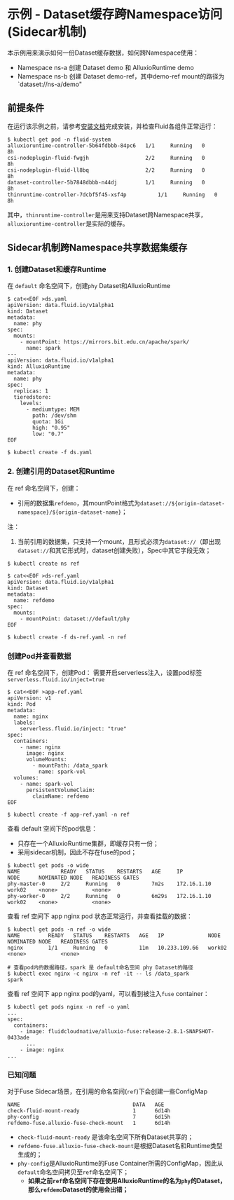 # 示例 - Dataset缓存跨Namespace访问(Sidecar机制)
本示例用来演示如何一份Dataset缓存数据，如何跨Namespace使用：
- Namespace ns-a 创建 Dataset demo 和 AlluxioRuntime demo
- Namespace ns-b 创建 Dataset demo-ref，其中demo-ref  mount的路径为`dataset://ns-a/demo"
 
## 前提条件
在运行该示例之前，请参考[安装文档](../userguide/install.md)完成安装，并检查Fluid各组件正常运行：
```shell
$ kubectl get pod -n fluid-system
alluxioruntime-controller-5b64fdbbb-84pc6   1/1     Running   0          8h
csi-nodeplugin-fluid-fwgjh                  2/2     Running   0          8h
csi-nodeplugin-fluid-ll8bq                  2/2     Running   0          8h
dataset-controller-5b7848dbbb-n44dj         1/1     Running   0          8h
thinruntime-controller-7dcbf5f45-xsf4p          1/1     Running   0          8h
```

其中，`thinruntime-controller`是用来支持Dataset跨Namespace共享，`alluxioruntime-controller`是实际的缓存。

## Sidecar机制跨Namespace共享数据集缓存
###  1. 创建Dataset和缓存Runtime

在 `default` 命名空间下，创建`phy` Dataset和AlluxioRuntime
```shell
$ cat<<EOF >ds.yaml
apiVersion: data.fluid.io/v1alpha1
kind: Dataset
metadata:
  name: phy
spec:
  mounts:
    - mountPoint: https://mirrors.bit.edu.cn/apache/spark/
      name: spark
---
apiVersion: data.fluid.io/v1alpha1
kind: AlluxioRuntime
metadata:
  name: phy
spec:
  replicas: 1
  tieredstore:
    levels:
      - mediumtype: MEM
        path: /dev/shm
        quota: 1Gi
        high: "0.95"
        low: "0.7"
EOF

$ kubectl create -f ds.yaml
```

### 2. 创建引用的Dataset和Runtime
在 ref 命名空间下，创建：
- 引用的数据集`refdemo`，其mountPoint格式为`dataset://${origin-dataset-namespace}/${origin-dataset-name}`；

注：
1. 当前引用的数据集，只支持一个mount，且形式必须为`dataset://`（即出现`dataset://`和其它形式时，dataset创建失败），Spec中其它字段无效；
```shell
$ kubectl create ns ref

$ cat<<EOF >ds-ref.yaml
apiVersion: data.fluid.io/v1alpha1
kind: Dataset
metadata:
  name: refdemo
spec:
  mounts:
    - mountPoint: dataset://default/phy
EOF

$ kubectl create -f ds-ref.yaml -n ref
```

### 创建Pod并查看数据

在 ref 命名空间下，创建Pod：
需要开启serverless注入，设置pod标签`serverless.fluid.io/inject=true`
```shell
$ cat<<EOF >app-ref.yaml
apiVersion: v1
kind: Pod
metadata:
  name: nginx
  labels:
    serverless.fluid.io/inject: "true"
spec:
  containers:
    - name: nginx
      image: nginx
      volumeMounts:
        - mountPath: /data_spark
          name: spark-vol
  volumes:
    - name: spark-vol
      persistentVolumeClaim:
        claimName: refdemo
EOF

$ kubectl create -f app-ref.yaml -n ref
```

查看 default 空间下的pod信息：
- 只存在一个AlluxioRuntime集群，即缓存只有一份；
- 采用sidecar机制，因此不存在fuse的pod；
```shell
$ kubectl get pods -o wide
NAME             READY   STATUS    RESTARTS   AGE     IP              NODE      NOMINATED NODE   READINESS GATES
phy-master-0     2/2     Running   0          7m2s    172.16.1.10     work02    <none>           <none>
phy-worker-0     2/2     Running   0          6m29s   172.16.1.10     work02    <none>           <none>
```

查看 ref 空间下 app nginx pod 状态正常运行，并查看挂载的数据：
```shell
$ kubectl get pods -n ref -o wide
NAME         READY   STATUS    RESTARTS   AGE   IP              NODE      NOMINATED NODE   READINESS GATES
nginx        1/1     Running   0          11m   10.233.109.66   work02    <none>           <none>

# 查看pod内的数据路径，spark 是 default命名空间 phy Dataset的路径
$ kubectl exec nginx -c nginx -n ref -it -- ls /data_spark
spark
```

查看 ref 空间下 app nginx pod的yaml，可以看到被注入`fuse` container：
```shell
$ kubectl get pods nginx -n ref -o yaml
...
spec:
  containers:
    - image: fluidcloudnative/alluxio-fuse:release-2.8.1-SNAPSHOT-0433ade
      ...
    - image: nginx
...
```

### 已知问题

对于Fuse Sidecar场景，在引用的命名空间(`ref`)下会创建一些ConfigMap
```shell
NAME                                    DATA   AGE
check-fluid-mount-ready                 1      6d14h
phy-config                              7      6d15h
refdemo-fuse.alluxio-fuse-check-mount   1      6d14h
```
- `check-fluid-mount-ready` 是该命名空间下所有Dataset共享的；
- `refdemo-fuse.alluxio-fuse-check-mount`是根据Dataset名和Runtime类型生成的；
- `phy-config`是AlluxioRuntime的Fuse Container所需的ConfigMap，因此从`default`命名空间拷贝至`ref`命名空间下；
  - **如果之前`ref`命名空间下存在使用AlluxioRuntime的名为`phy`的Dataset，那么`refdemo`Dataset的使用会出错；**
